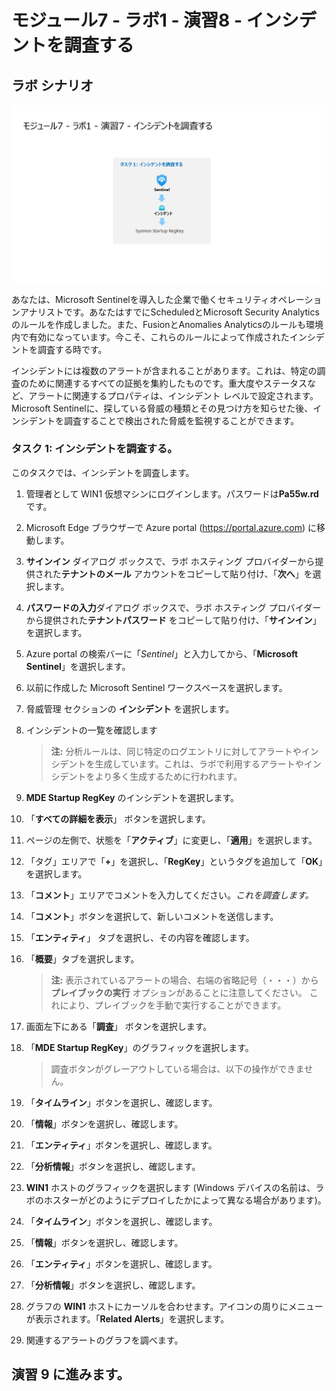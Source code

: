 # モジュール7 - ラボ1 - 演習8 - インシデントを調査する

## ラボ シナリオ

![Lab overview.](../Media/SC-200-Lab_Diagrams_Mod7_L1_Ex7.png)

あなたは、Microsoft Sentinelを導入した企業で働くセキュリティオペレーションアナリストです。あなたはすでにScheduledとMicrosoft Security Analyticsのルールを作成しました。また、FusionとAnomalies Analyticsのルールも環境内で有効になっています。今こそ、これらのルールによって作成されたインシデントを調査する時です。

インシデントには複数のアラートが含まれることがあります。これは、特定の調査のために関連するすべての証拠を集約したものです。重大度やステータスなど、アラートに関連するプロパティは、インシデント レベルで設定されます。Microsoft Sentinelに、探している脅威の種類とその見つけ方を知らせた後、インシデントを調査することで検出された脅威を監視することができます。

### タスク 1: インシデントを調査する。

このタスクでは、インシデントを調査します。

1. 管理者として WIN1 仮想マシンにログインします。パスワードは**Pa55w.rd** です。  

2. Microsoft Edge ブラウザーで Azure portal (https://portal.azure.com) に移動します。

3. **サインイン** ダイアログ ボックスで、ラボ ホスティング プロバイダーから提供された**テナントのメール** アカウントをコピーして貼り付け、「**次へ**」を選択します。

4. **パスワードの入力**ダイアログ ボックスで、ラボ ホスティング プロバイダーから提供された**テナントパスワード** をコピーして貼り付け、「**サインイン**」を選択します。

5. Azure portal の検索バーに「*Sentinel*」と入力してから、「**Microsoft Sentinel**」を選択します。

6. 以前に作成した Microsoft Sentinel ワークスペースを選択します。

7. 脅威管理 セクションの **インシデント** を選択します。

8. インシデントの一覧を確認します

    > **注:** 分析ルールは、同じ特定のログエントリに対してアラートやインシデントを生成しています。これは、ラボで利用するアラートやインシデントをより多く生成するために行われます。
  
9. **MDE Startup RegKey** のインシデントを選択します。

10. 「**すべての詳細を表示**」 ボタンを選択します。

11. ページの左側で、状態を「**アクティブ**」に変更し、「**適用**」を選択します。

12. 「タグ」エリアで「**+**」を選択し、「**RegKey**」というタグを追加して「**OK**」を選択します。

13. 「**コメント**」エリアでコメントを入力してください。*これを調査します。*

15. 「**コメント**」ボタンを選択して、新しいコメントを送信します。

16. 「**エンティティ**」 タブを選択し、その内容を確認します。

17. 「**概要**」タブを選択します。

    > **注:** 表示されているアラートの場合、右端の省略記号（・・・）から **プレイブックの実行** オプションがあることに注意してください。  これにより、プレイブックを手動で実行することができます。

18. 画面左下にある「**調査**」 ボタンを選択します。

19. 「**MDE Startup RegKey**」のグラフィックを選択します。

    > 調査ボタンがグレーアウトしている場合は、以下の操作ができません。

20.	「**タイムライン**」ボタンを選択し、確認します。

21. 「**情報**」ボタンを選択し、確認します。

22.	「**エンティティ**」ボタンを選択し、確認します。

23.	「**分析情報**」ボタンを選択し、確認します。

24.	**WIN1** ホストのグラフィックを選択します (Windows デバイスの名前は、ラボのホスターがどのようにデプロイしたかによって異なる場合があります)。

25.	「**タイムライン**」ボタンを選択し、確認します。

26.	「**情報**」ボタンを選択し、確認します。

27.	「**エンティティ**」ボタンを選択し、確認します。

28.	「**分析情報**」ボタンを選択し、確認します。

29.	グラフの **WIN1** ホストにカーソルを合わせます。アイコンの周りにメニューが表示されます。「**Related Alerts**」を選択します。

30. 関連するアラートのグラフを調べます。

## 演習 9 に進みます。
